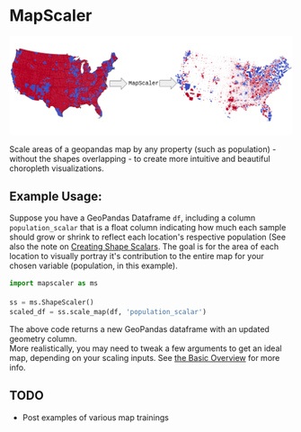 # MapScaler
![Example visualization](/images/header.png)

Scale areas of a geopandas map by any property (such as population) - without the shapes overlapping - to create more intuitive and beautiful choropleth visualizations.


## Example Usage:
Suppose you have a GeoPandas Dataframe `df`, including a column `population_scalar` that is a float column indicating how much each sample should grow or shrink to reflect each location's respective population (See also the note on [Creating Shape Scalars](CreatingShapeScalars.md). The goal is for the area of each location to visually portray it's contribution to the entire map for your chosen variable (population, in this example).     
```python
import mapscaler as ms

ss = ms.ShapeScaler()
scaled_df = ss.scale_map(df, 'population_scalar')
```
The above code returns a new GeoPandas dataframe with an updated geometry column.     
More realistically, you may need to tweak a few arguments to get an ideal map, depending on your scaling inputs. See [the Basic Overview](Overview.md) for more info.      

## TODO
- Post examples of various map trainings
